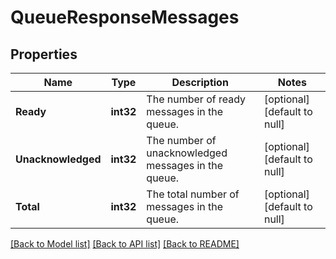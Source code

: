 # QueueResponseMessages

## Properties
Name | Type | Description | Notes
------------ | ------------- | ------------- | -------------
**Ready** | **int32** | The number of ready messages in the queue. | [optional] [default to null]
**Unacknowledged** | **int32** | The number of unacknowledged messages in the queue. | [optional] [default to null]
**Total** | **int32** | The total number of messages in the queue. | [optional] [default to null]

[[Back to Model list]](../README.md#documentation-for-models) [[Back to API list]](../README.md#documentation-for-api-endpoints) [[Back to README]](../README.md)

